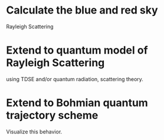 # Calculate the blue and red sky
Rayleigh Scattering

# Extend to quantum model of Rayleigh Scattering
using TDSE and/or quantum radiation, scattering theory.

# Extend to Bohmian quantum trajectory scheme
Visualize this behavior.

